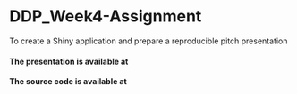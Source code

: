 # DDP_Week4-Assignment
To create a Shiny application and prepare a reproducible pitch presentation
#### The presentation is available at 
#### The source code is available at 
